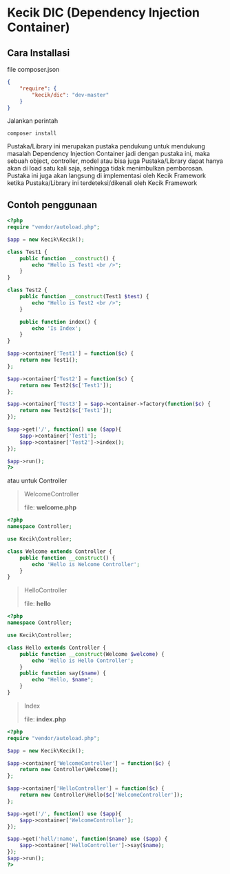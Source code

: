 **Kecik DIC (Dependency Injection Container)**
================

## Cara Installasi
file composer.json
```json
{
	"require": {
		"kecik/dic": "dev-master"
	}
}
```

Jalankan perintah
```shell
composer install
```

Pustaka/Library ini merupakan pustaka pendukung untuk mendukung masalah Dependency Injection Container jadi dengan pustaka ini, maka sebuah object, controller, model atau bisa juga Pustaka/Library dapat hanya akan di load satu kali saja, sehingga tidak menimbulkan pemborosan. Pustaka ini juga akan langsung di implementasi oleh Kecik Framework ketika Pustaka/Library ini terdeteksi/dikenali oleh Kecik Framework

## Contoh penggunaan
```php
<?php
require "vendor/autoload.php";

$app = new Kecik\Kecik();

class Test1 {
	public function __construct() {
		echo "Hello is Test1 <br />";
	}
}

class Test2 {
	public function __construct(Test1 $test) {
		echo "Hello is Test2 <br />";
	}

	public function index() {
		echo 'Is Index';
	}
}

$app->container['Test1'] = function($c) {
	return new Test1();
};

$app->container['Test2'] = function($c) {
	return new Test2($c['Test1']);
};

$app->container['Test3'] = $app->container->factory(function($c) {
	return new Test2($c['Test1']);
});

$app->get('/', function() use ($app){
	$app->container['Test1'];
	$app->container['Test2']->index();
});

$app->run();
?>
```
atau untuk Controller

> WelcomeController
> 
> file:  **welcome.php**
```php
<?php
namespace Controller;

use Kecik\Controller;

class Welcome extends Controller {
	public function __construct() {
		echo 'Hello is Welcome Controller';
	}
}
```
> HelloController
> 
> file: **hello**
```php
<?php
namespace Controller;

use Kecik\Controller;

class Hello extends Controller {
	public function __construct(Welcome $welcome) {
		echo 'Hello is Hello Controller';
	}
	public function say($name) {
		echo "Hello, $name";
	}
}
```
> Index
> 
> file: **index.php**
```php
<?php
require "vendor/autoload.php";

$app = new Kecik\Kecik();

$app->container['WelcomeController'] = function($c) {
	return new Controller\Welcome();
};

$app->container['HelloController'] = function($c) {
	return new Controller\Hello($c['WelcomeController']);
};

$app->get('/', function() use ($app){
	$app->container['WelcomeController'];
});

$app->get('hell/:name', function($name) use ($app) {
	$app->container['HelloController']->say($name);
});
$app->run();
?>
```
